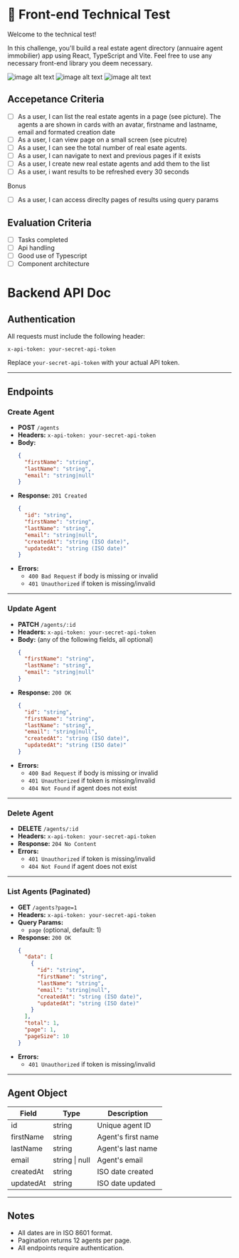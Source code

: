 # 🧪 Front-end Technical Test

Welcome to the technical test!

In this challenge, you'll build a real estate agent directory (annuaire agent immobilier) app using React, TypeScript and Vite.
Feel free to use any necessary front-end library you deem necessary.

![image alt text](https://i.ibb.co/213tw3B4/desktop-view.png 'Desktop')
![image alt text](https://i.ibb.co/Kk9pD7T/mobile-view.png 'Mobile')
![image alt text](https://i.ibb.co/dwLNsrmq/creation-form.png 'Formulaire')

## Accepetance Criteria

- [ ] As a user, I can list the real estate agents in a page (see picture). The agents a are shown in cards with an avatar, firstname and lastname, email and formated creation date
- [ ] As a user, I can view page on a small screen (see picutre)
- [ ] As a user, I can see the total number of real esate agents.
- [ ] As a user, I can navigate to next and previous pages if it exists
- [ ] As a user, I create new real estate agents and add them to the list
- [ ] As a user, i want results to be refreshed every 30 seconds

Bonus

- [ ] As a user, I can access direclty pages of results using query params

## Evaluation Criteria

- [ ] Tasks completed
- [ ] Api handling
- [ ] Good use of Typescript
- [ ] Component architecture

# Backend API Doc

## Authentication

All requests must include the following header:

```
x-api-token: your-secret-api-token
```

Replace `your-secret-api-token` with your actual API token.

---

## Endpoints

### Create Agent

- **POST** `/agents`
- **Headers:** `x-api-token: your-secret-api-token`
- **Body:**
  ```json
  {
    "firstName": "string",
    "lastName": "string",
    "email": "string|null"
  }
  ```
- **Response:** `201 Created`
  ```json
  {
    "id": "string",
    "firstName": "string",
    "lastName": "string",
    "email": "string|null",
    "createdAt": "string (ISO date)",
    "updatedAt": "string (ISO date)"
  }
  ```
- **Errors:**
  - `400 Bad Request` if body is missing or invalid
  - `401 Unauthorized` if token is missing/invalid

---

### Update Agent

- **PATCH** `/agents/:id`
- **Headers:** `x-api-token: your-secret-api-token`
- **Body:** (any of the following fields, all optional)
  ```json
  {
    "firstName": "string",
    "lastName": "string",
    "email": "string|null"
  }
  ```
- **Response:** `200 OK`
  ```json
  {
    "id": "string",
    "firstName": "string",
    "lastName": "string",
    "email": "string|null",
    "createdAt": "string (ISO date)",
    "updatedAt": "string (ISO date)"
  }
  ```
- **Errors:**
  - `400 Bad Request` if body is missing or invalid
  - `401 Unauthorized` if token is missing/invalid
  - `404 Not Found` if agent does not exist

---

### Delete Agent

- **DELETE** `/agents/:id`
- **Headers:** `x-api-token: your-secret-api-token`
- **Response:** `204 No Content`
- **Errors:**
  - `401 Unauthorized` if token is missing/invalid
  - `404 Not Found` if agent does not exist

---

### List Agents (Paginated)

- **GET** `/agents?page=1`
- **Headers:** `x-api-token: your-secret-api-token`
- **Query Params:**
  - `page` (optional, default: 1)
- **Response:** `200 OK`
  ```json
  {
    "data": [
      {
        "id": "string",
        "firstName": "string",
        "lastName": "string",
        "email": "string|null",
        "createdAt": "string (ISO date)",
        "updatedAt": "string (ISO date)"
      }
    ],
    "total": 1,
    "page": 1,
    "pageSize": 10
  }
  ```
- **Errors:**
  - `401 Unauthorized` if token is missing/invalid

---

## Agent Object

| Field     | Type           | Description        |
| --------- | -------------- | ------------------ |
| id        | string         | Unique agent ID    |
| firstName | string         | Agent's first name |
| lastName  | string         | Agent's last name  |
| email     | string \| null | Agent's email      |
| createdAt | string         | ISO date created   |
| updatedAt | string         | ISO date updated   |

---

## Notes

- All dates are in ISO 8601 format.
- Pagination returns 12 agents per page.
- All endpoints require authentication.
